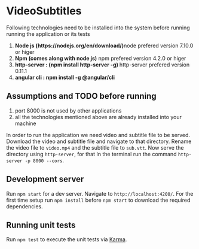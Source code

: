 # VideoSubtitles

Following technologies need to be installed into the system before running running the application or its tests<br>
<ol>
<li><strong>Node js (https://nodejs.org/en/download/)</strong>node prefered version 7.10.0 or higer</li>
<li><strong>Npm (comes along with node js)</strong> npm prefered version 4.2.0 or higer </li>
<li><strong>http-server :  (npm install http-server -g) </strong> http-server prefered version 0.11.1</li>
<li><strong>angular cli :  npm install -g @angular/cli </strong></li>
</ol>

## Assumptions and TODO before running

<ol>
  <li> port 8000 is not used by other applications</li>
  <li> all the technologies mentioned above are already installed into your machine</li>
</ol>

In order to run the application we need video and subtitle file to be served. Download the video and subtitle file and 
navigate to that directory. Rename the video file to `video.mp4` and the subtitle file to `sub.vtt`. 
Now serve the directory using `http-server`, for that In the terminal run the command `http-server -p 8000 --cors`.

## Development server

Run `npm start` for a dev server. Navigate to `http://localhost:4200/`. For the first time setup run `npm install` before `npm start` to download the required dependencies.

## Running unit tests

Run `npm test` to execute the unit tests via [Karma](https://karma-runner.github.io).
